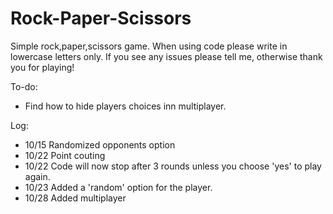 # Rock-Paper-Scissors

Simple rock,paper,scissors game. When using code please write in lowercase letters only. If you see any issues please tell me, otherwise thank you for playing!

To-do:
- Find how to hide players choices inn multiplayer.

Log:
- 10/15 Randomized opponents option
- 10/22 Point couting 
- 10/22 Code will now stop after 3 rounds unless you choose 'yes' to play again.
- 10/23 Added a 'random' option for the player.
- 10/28 Added multiplayer
